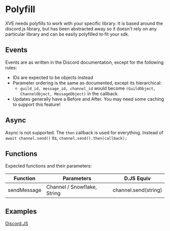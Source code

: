 # Polyfill
XVE needs polyfills to work with your specific library.
It is based around the discord.js library, but has been abstracted away so it doesn't rely on any particular library and can be easily polyfilled to fit your sdk.

## Events
Events are as written in the Discord documentation, except for the following rules:
* IDs are expected to be objects instead
* Parameter ordering is the same as documented, except its hierarchical:
    * `guild_id, message_id, channel_id` would become `(GuildObject, ChannelObject, MessageObject)` in the callback.
* Updates generally have a Before and After. You may need some caching to support this feature!

## Async
Async is not supported. The `then` callback is used for everything.
Instead of `await channel.send()` its, `channel.send().then(callback);`

## Functions
Expected functions and their parameters:

| Function | Parameters | D.JS Equiv |
|----------|------------|------------|
| sendMessage | Channel / Snowflake, String | channel.send(string) |


## Examples

[Discord.JS](./discordjs.js)